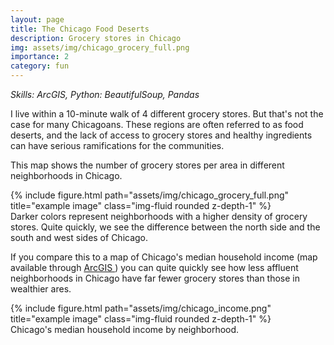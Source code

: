 ```yaml
---
layout: page
title: The Chicago Food Deserts
description: Grocery stores in Chicago
img: assets/img/chicago_grocery_full.png
importance: 2
category: fun
---
```


<em> Skills: ArcGIS, Python: BeautifulSoup, Pandas </em>

I live within a 10-minute walk of 4 different grocery stores. But that's not the case for many Chicagoans. These regions are often referred to as food deserts, and the lack of access to grocery stores and healthy ingredients can have serious ramifications for the communities. 

This map shows the number of grocery stores per area in different neighborhoods in Chicago. 
<div class="row">
    <div class="col-sm mt-3 mt-md-0">
        {% include figure.html path="assets/img/chicago_grocery_full.png" title="example image" class="img-fluid rounded z-depth-1" %}
    </div>
</div>
<div class="caption">
    Darker colors represent neighborhoods with a higher density of grocery stores. Quite quickly, we see the difference between the north side and the south and west sides of Chicago.
</div>

If you compare this to a map of Chicago's median household income (map available through 
 <a href=https://services3.arcgis.com/iuNbZYJOrAYBrPyC/arcgis/rest/services/Median_HH_Income_by_Census_Tract_Chicago_WFL1/FeatureServer> ArcGIS </a>) you can quite quickly see how less affluent neighborhoods in Chicago have far fewer grocery stores than those in wealthier ares.

<div class="row">
    <div class="col-sm mt-3 mt-md-0">
        {% include figure.html path="assets/img/chicago_income.png" title="example image" class="img-fluid rounded z-depth-1" %}
    </div>
</div>
<div class="caption">
    Chicago's median household income by neighborhood.
</div>


